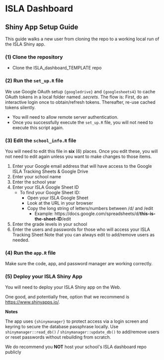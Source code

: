 # ISLA Dashboard

## Shiny App Setup Guide

This guide walks a new user from cloning the repo to a working local run of the ISLA Shiny app.


### (1) Clone the repository

- Clone the ISLA_dashboard_TEMPLATE repo

### (2) Run the `set_up.R` file

We use Google OAuth setup `{googledrive}` and `{googlesheets4}` to cache OAuth tokens in a local folder named *.secrets*. 
The flow is: First, do an interactive login once to obtain/refresh tokens. Thereafter, re-use cached tokens silently.

-	You will need to allow remote server authentication. 
-	Once you successfully execute the `set_up.R` file, you will not need to execute this script again.

### (3) Edit the `school_info.R` file 

You will need to edit this file in **six** (6) places. 
Once you edit these, you will not need to edit again unless you want to make changes to those items.

1. Enter your Google email address that will have access to the Google ISLA Tracking Sheets & Google Drive
2. Enter your school name 
3. Enter the school year
4. Enter your ISLA Google Sheet ID
    + To find your Google Sheet ID:
        - Open your ISLA Google Sheet
        - Look at the URL in your browser
        - Copy the long string of letters/numbers between /d/ and /edit
          - Example: https[]()://docs.google.com/spreadsheets/d/**this-is-the-sheet-ID**/edit
5. Enter the grade levels in your school
6. Enter the users and passwords for those who will access your ISLA Tracking Sheet
   Note that you can always edit to add/remove users as needed.

### (4) Run the `app.R` file

Make sure the code, app, and password manager are working correctly.

### (5) Deploy your ISLA Shiny App

You will need to deploy your ISLA Shiny app on the Web.

One good, and potentially free, option that we recommend is https://www.shinyapps.io/. 

**Notes**

The app uses `{shinymanager}` to protect access via a login screen and keyring to secure the database passphrase locally. 
Use `shinymanager::read_db()` / `shinymanager::update_db()` to add/remove users or reset passwords without rebuilding from scratch.

We do recommend you **NOT** host your school's ISLA dashboard repo publicly



